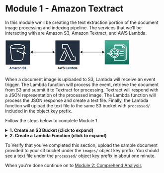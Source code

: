 # Module 1 - Amazon Textract
In this module we'll be creating the text extraction portion of the document image processing and indexing pipeline.  The services that we'll be interacting with are Amazon S3, Amazon Textract, and AWS Lambda.  

![Textract Architecture](textract-arch.png)

When a document image is uploaded to S3, Lambda will receive an event trigger.  The Lambda function will process the event, retrieve the document from S3 and submit it to Textract for processing. Textract will respond with a JSON representation of the processed image. The Lambda function will process the JSON response and create a text file. Finally, the Lambda function will upload the text file to the same S3 bucket with `processed/` included in the object key prefix.

Follow the steps below to complete Module 1.

<details>
<summary><strong>1. Create an S3 Bucket (click to expand)</strong></summary><p>

1. Sign in to the [AWS Management Console](https://console.aws.amazon.com).

2. Navigate to S3 by searching `S3` in the center search bar and clicking on `S3` in the results.

3. From the Amazon S3 console dashboard, choose **Create Bucket**.

4. In Create a Bucket, type a bucket name in Bucket Name.

The bucket name you choose must be globally unique across all existing bucket names in Amazon S3 (that is, across all AWS customers). For more information, see [Bucket Restrictions and Limitations](https://docs.aws.amazon.com/AmazonS3/latest/dev/BucketRestrictions.html).

5. Choose **Create**.

When Amazon S3 successfully creates your bucket, the console displays your empty bucket in the Buckets pane.

</p></details>

<details>
<summary><strong>2. Create a Lambda Function (click to expand)</strong></summary><p>

1. Sign in to the [AWS Management Console](https://console.aws.amazon.com).

2. Navigate to Lambda by searching `Lambda` in the center search bar and clicking on `Lambda` in the results.

3. Click **Create Function**

4. Choose **Author From Scratch** and provide a function name that you can use to uniquely identify your function. Select **Python 3.6** as the runtime

5. Expand the section called **Choose or create an execution role**, select **Use existing role** and select **Textract-S3** as the role and click **Create Function**

6. In the Lambda function, select **S3** from the Add Trigger list on the top left of the page.

7. Scroll down to configure the trigger in the **Configure triggers** section by selecting your bucket name from the drop down. Then, select **All create events** for Event type. Next, select `images/` as the prefix, and leave the Suffix section blank.

8. Ensure that there is a checkmark in the box next to enable trigger, and click **Add**

9. Scroll up and click on your Lambda function's name in the designer, and then scroll down to your function's code.

10. Unzip your local copy of [module_1.zip](module_1.zip).

11. Update `lambda_function.py` on line 10 to include your bucket name, and re-zip the archive libraries with your updated python script.

12. Choose the **Code entry type** `Upload a .zip file`.  Select your module_1.zip file, and click **Upload**.

13. Update the timeout from 3 seconds to 1 minute under **Basic Settings**.

14. Click **Save**, at the top of the page.  
</p></details>

To Verify that you've completed this section, upload the sample document provided to your s3 bucket under the `images/` object key prefix. You should see a text file under the `processed/` object key prefix in about one minute.

When you're done continue on to [Module 2: Comprehend Analysis](../Module_2/README.md)
